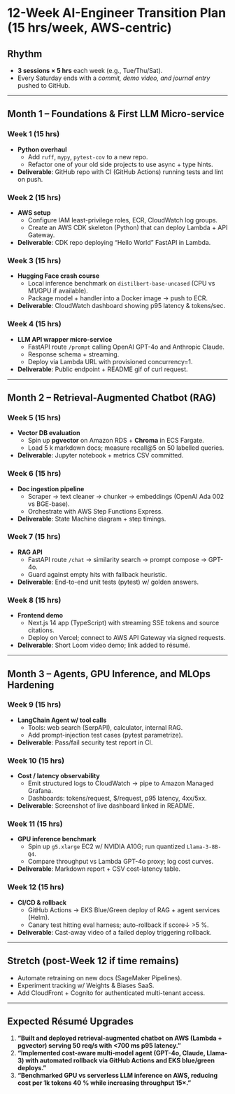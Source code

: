 # 12-Week AI-Engineer Transition Plan (15 hrs/week, AWS-centric)

## Rhythm
- **3 sessions × 5 hrs** each week (e.g., Tue/Thu/Sat).  
- Every Saturday ends with a *commit, demo video, and journal entry* pushed to GitHub.

---

## Month 1  –  Foundations & First LLM Micro-service

### Week 1  (15 hrs)
- **Python overhaul**  
  - Add `ruff`, `mypy`, `pytest-cov` to a new repo.  
  - Refactor one of your old side projects to use async + type hints.  
- **Deliverable**: GitHub repo with CI (GitHub Actions) running tests and lint on push.

### Week 2  (15 hrs)
- **AWS setup**  
  - Configure IAM least-privilege roles, ECR, CloudWatch log groups.  
  - Create an AWS CDK skeleton (Python) that can deploy Lambda + API Gateway.  
- **Deliverable**: CDK repo deploying “Hello World” FastAPI in Lambda.

### Week 3  (15 hrs)
- **Hugging Face crash course**  
  - Local inference benchmark on `distilbert-base-uncased` (CPU vs M1/GPU if available).  
  - Package model + handler into a Docker image → push to ECR.  
- **Deliverable**: CloudWatch dashboard showing p95 latency & tokens/sec.

### Week 4  (15 hrs)
- **LLM API wrapper micro-service**  
  - FastAPI route `/prompt` calling OpenAI GPT-4o and Anthropic Claude.  
  - Response schema + streaming.  
  - Deploy via Lambda URL with provisioned concurrency=1.  
- **Deliverable**: Public endpoint + README gif of curl request.

---

## Month 2  –  Retrieval-Augmented Chatbot (RAG)

### Week 5  (15 hrs)
- **Vector DB evaluation**  
  - Spin up **pgvector** on Amazon RDS + **Chroma** in ECS Fargate.  
  - Load 5 k markdown docs; measure recall@5 on 50 labelled queries.  
- **Deliverable**: Jupyter notebook + metrics CSV committed.

### Week 6  (15 hrs)
- **Doc ingestion pipeline**  
  - Scraper → text cleaner → chunker → embeddings (OpenAI Ada 002 vs BGE-base).  
  - Orchestrate with AWS Step Functions Express.  
- **Deliverable**: State Machine diagram + step timings.

### Week 7  (15 hrs)
- **RAG API**  
  - FastAPI route `/chat` → similarity search → prompt compose → GPT-4o.  
  - Guard against empty hits with fallback heuristic.  
- **Deliverable**: End-to-end unit tests (pytest) w/ golden answers.

### Week 8  (15 hrs)
- **Frontend demo**  
  - Next.js 14 app (TypeScript) with streaming SSE tokens and source citations.  
  - Deploy on Vercel; connect to AWS API Gateway via signed requests.  
- **Deliverable**: Short Loom video demo; link added to résumé.

---

## Month 3  –  Agents, GPU Inference, and MLOps Hardening

### Week 9  (15 hrs)
- **LangChain Agent w/ tool calls**  
  - Tools: web search (SerpAPI), calculator, internal RAG.  
  - Add prompt-injection test cases (pytest parametrize).  
- **Deliverable**: Pass/fail security test report in CI.

### Week 10  (15 hrs)
- **Cost / latency observability**  
  - Emit structured logs to CloudWatch → pipe to Amazon Managed Grafana.  
  - Dashboards: tokens/request, $/request, p95 latency, 4xx/5xx.  
- **Deliverable**: Screenshot of live dashboard linked in README.

### Week 11  (15 hrs)
- **GPU inference benchmark**  
  - Spin up `g5.xlarge` EC2 w/ NVIDIA A10G; run quantized `Llama-3-8B-Q4`.  
  - Compare throughput vs Lambda GPT-4o proxy; log cost curves.  
- **Deliverable**: Markdown report + CSV cost-latency table.

### Week 12  (15 hrs)
- **CI/CD & rollback**  
  - GitHub Actions → EKS Blue/Green deploy of RAG + agent services (Helm).  
  - Canary test hitting eval harness; auto-rollback if score↓ >5 %.  
- **Deliverable**: Cast-away video of a failed deploy triggering rollback.

---

## Stretch (post-Week 12 if time remains)
- Automate retraining on new docs (SageMaker Pipelines).  
- Experiment tracking w/ Weights & Biases SaaS.  
- Add CloudFront + Cognito for authenticated multi-tenant access.

---

## Expected Résumé Upgrades
1. **“Built and deployed retrieval-augmented chatbot on AWS (Lambda + pgvector) serving 50 req/s with <700 ms p95 latency.”**  
2. **“Implemented cost-aware multi-model agent (GPT-4o, Claude, Llama-3) with automated rollback via GitHub Actions and EKS blue/green deploys.”**  
3. **“Benchmarked GPU vs serverless LLM inference on AWS, reducing cost per 1k tokens 40 % while increasing throughput 15×.”**
